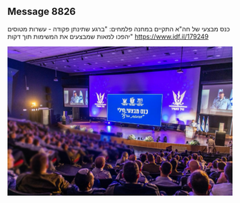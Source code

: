 ## Message 8826

כנס מבצעי של חה"א התקיים במחנה פלמחים: 
"ברגע שתינתן פקודה - עשרות מטוסים יהפכו למאות שמבצעים את המשימות תוך דקות"
https://www.idf.il/179249

![Photo](./8826/8826_photo.jpg)
